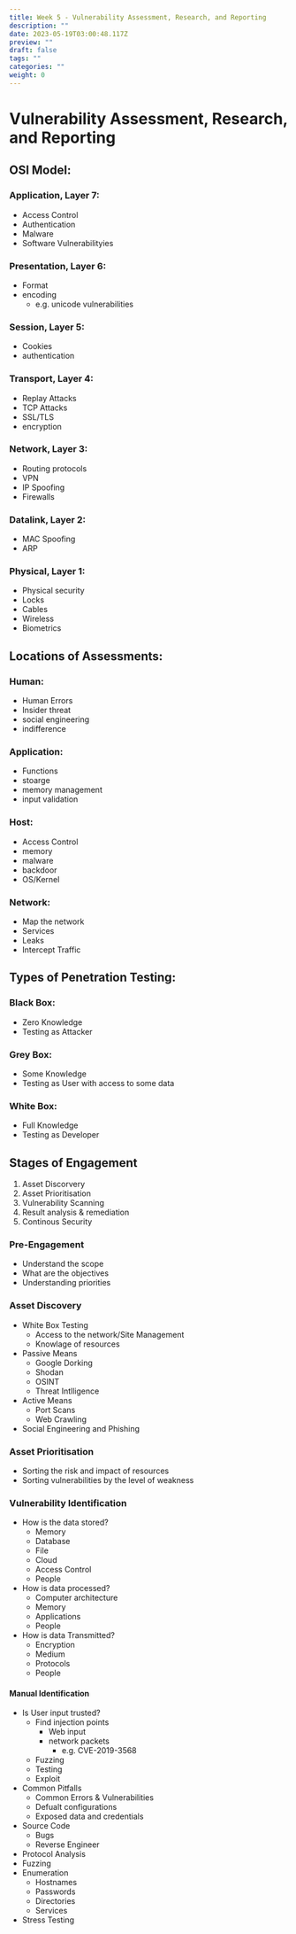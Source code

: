 ```yaml
---
title: Week 5 - Vulnerability Assessment, Research, and Reporting
description: ""
date: 2023-05-19T03:00:48.117Z
preview: ""
draft: false
tags: ""
categories: ""
weight: 0
---
```

# Vulnerability Assessment, Research, and Reporting


## OSI Model:

### Application, Layer 7:
- Access Control
- Authentication
- Malware
- Software Vulnerabilityies
### Presentation, Layer 6:
- Format
- encoding
	- e.g. unicode vulnerabilities 
### Session, Layer 5:
- Cookies
- authentication
### Transport, Layer 4:
- Replay Attacks
- TCP Attacks
- SSL/TLS
- encryption
### Network, Layer 3:
- Routing protocols
- VPN
- IP Spoofing
- Firewalls
### Datalink, Layer 2:
- MAC Spoofing
- ARP
### Physical, Layer 1:
- Physical security
- Locks
- Cables
- Wireless
- Biometrics

## Locations of Assessments:

### Human:
- Human Errors
- Insider threat
- social engineering
- indifference
### Application:
- Functions
- stoarge
- memory management
- input validation
### Host:
- Access Control
- memory
- malware
- backdoor
- OS/Kernel
### Network:
- Map the network
- Services
- Leaks
- Intercept Traffic


## Types of Penetration Testing:
### Black Box:
- Zero Knowledge
- Testing as Attacker
### Grey Box:
- Some Knowledge
- Testing as User with access to some data
### White Box:
- Full Knowledge
- Testing as Developer

## Stages of Engagement
1. Asset Discorvery
2. Asset Prioritisation
3. Vulnerability Scanning
4. Result analysis & remediation
5. Continous Security

### Pre-Engagement
- Understand the scope
- What are the objectives
- Understanding priorities

### Asset Discovery
- White Box Testing
	- Access to the network/Site Management
	- Knowlage of resources
- Passive Means
	- Google Dorking
	- Shodan
	- OSINT
	- Threat Intlligence
- Active Means
	- Port Scans
	- Web Crawling
- Social Engineering and Phishing

### Asset Prioritisation
- Sorting the risk and impact of resources
- Sorting vulnerabilities by the level of weakness

### Vulnerability Identification
- How is the data stored?
	- Memory
	- Database
	- File
	- Cloud
	- Access Control
	- People
- How is data processed?
	- Computer architecture
	- Memory
	- Applications
	- People
- How is data Transmitted?
	- Encryption
	- Medium
	- Protocols
	- People

#### Manual Identification
- Is User input trusted?
	- Find injection points
		- Web input
		- network packets
			- e.g. CVE-2019-3568
	- Fuzzing
	- Testing
	- Exploit
- Common Pitfalls
	- Common Errors & Vulnerabilities
	- Defualt configurations
	- Exposed data and credentials
- Source Code
	- Bugs
	- Reverse Engineer
- Protocol Analysis
- Fuzzing
- Enumeration
	- Hostnames
	- Passwords
	- Directories
	- Services
- Stress Testing
